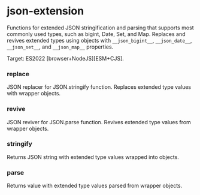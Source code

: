 # json-extension
Functions for extended JSON stringification and parsing that supports most commonly used types,
 such as bigint, Date, Set, and Map.
Replaces and revives extended types using objects with `__json_bigint__`, `__json_date__`, `__json_set__`,
 and `__json_map__` properties.

Target: ES2022 [browser+NodeJS][ESM+CJS].

### replace
JSON replacer for JSON.stringify function. Replaces extended type values with wrapper objects.

### revive
JSON reviver for JSON.parse function. Revives extended type values from wrapper objects.

### stringify
Returns JSON string with extended type values wrapped into objects.

### parse
Returns value with extended type values parsed from wrapper objects.
